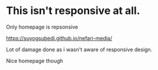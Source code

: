 # This isn't responsive at all.
 Only homepage is repsonsive
 
 https://suyogsubedi.github.io/nefari-media/
 
Lot of damage done as i wasn't aware of responsive design.

Nice homepage though
